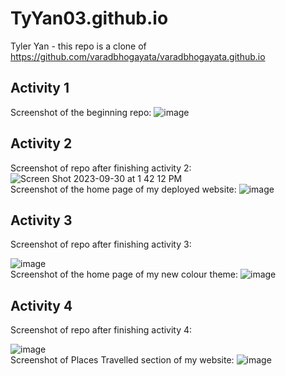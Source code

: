 # TyYan03.github.io 
Tyler Yan - this repo is a clone of https://github.com/varadbhogayata/varadbhogayata.github.io
<br>
<h2>Activity 1</h2>

Screenshot of the beginning repo:
![image](https://github.com/TyYan03/TyYan03.github.io/assets/117669511/ee1c6f2e-8e60-4278-91cc-3c003cd0644d)
<br>
<h2>Activity 2</h2>

Screenshot of repo after finishing activity 2:
![Screen Shot 2023-09-30 at 1 42 12 PM](https://github.com/TyYan03/TyYan03.github.io/assets/117669511/6e3242f9-9662-4492-9bc2-81149e140da5)
<br>
Screenshot of the home page of my deployed website:
![image](https://github.com/TyYan03/TyYan03.github.io/assets/117669511/8e837c89-68e2-4894-9915-de7f8d07a22d)
<br>

<h2>Activity 3</h2>
Screenshot of repo after finishing activity 3:

![image](https://github.com/TyYan03/TyYan03.github.io/assets/117669511/5407c46c-5ae2-4a18-8f74-66bd87ff6284)
<br>
Screenshot of the home page of my new colour theme:
![image](https://github.com/TyYan03/TyYan03.github.io/assets/117669511/2ba1fa53-371f-440f-a6af-996529e3f33c)
<br>

<h2>Activity 4</h2>
Screenshot of repo after finishing activity 4:

![image](https://github.com/TyYan03/TyYan03.github.io/assets/117669511/a47d08ad-9c50-4263-b566-548f9858a17e)
<br>
Screenshot of Places Travelled section of my website:
![image](https://github.com/TyYan03/TyYan03.github.io/assets/117669511/1db66eb5-bcd7-4579-9839-a3b355c35383)
